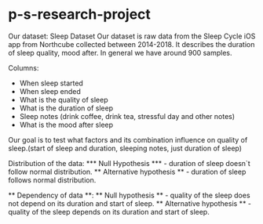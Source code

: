 # p-s-research-project
Our dataset:
Sleep Dataset
Our dataset is raw data from the Sleep Cycle iOS app from Northcube collected between 2014-2018. It describes the duration of sleep quality, mood after. In general we have around 900 samples.

Columns:
* When sleep started
* When sleep ended
* What is the quality of sleep
* What is the duration of sleep
* Sleep notes (drink coffee, drink tea, stressful day and other notes)
* What is the mood after sleep

Our goal is to test what factors and its combination influence on quality of sleep.(start of sleep and duration, sleeping notes, just duration of sleep)

Distribution of the data:
*** Null Hypothesis *** - duration of sleep doesn`t follow normal distribution.
** Alternative hypothesis ** - duration of sleep follows normal distribution.

** Dependency of data **:
** Null hypothesis ** - quality of the sleep does not depend on its duration and start of sleep.
** Alternative hypothesis ** -quality of the sleep depends on its duration and start of sleep.
